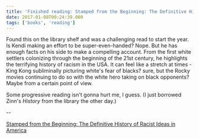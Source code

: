 ```yaml
---
title: 'Finished reading: Stamped from the Beginning: The Definitive History of Racist Ideas in America by Ibram X. Kendi'
date: 2017-01-08T00:24:39.000
tags: ['books', 'reading']
---
```


Found this on the library shelf and was a challenging read to start the year. Is Kendi making an effort to be super-even-handed? Nope. But he has enough facts on his side to make a compelling account. From the first white settlers colonizing through the beginning of the 21st century, he highlights the terrifying history of racism in the USA. It can feel like a stretch at times - King Kong subliminally picturing white's fear of blacks? sure, but the Rocky movies continuing to do so with the white hero taking on black opponents? Maybe from a certain point of view.

Some progressive reading isn't gonna hurt me, I guess. (I just borrowed Zinn's _History_ from the library the other day.)

\--

[Stamped from the Beginning: The Definitive History of Racist Ideas in America](https://www.amazon.com/Stamped-Beginning-Definitive-History-National/dp/1568584636/ref=as_li_ss_tl?s=books&ie=UTF8&qid=1483834634&sr=1-1&keywords=stamped+from+the+beginning&linkCode=ll1&tag=chrishubbs-20&linkId=1cf03cd00d3807a4740adcada10dd90f)
